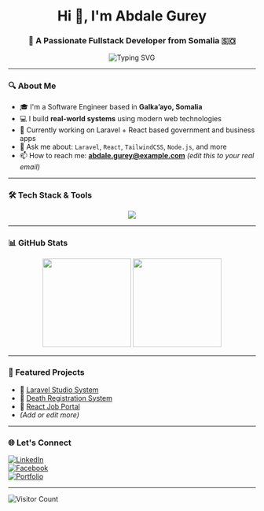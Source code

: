 <h1 align="center">Hi 👋, I'm Abdale Gurey</h1>
<h3 align="center">🚀 A Passionate Fullstack Developer from Somalia 🇸🇴</h3>

<p align="center">
  <img src="https://readme-typing-svg.demolab.com?font=Fira+Code&size=20&pause=1000&color=00BFFF&center=true&vCenter=true&width=500&lines=Fullstack+Developer;Laravel+%7C+React+%7C+TailwindCSS+Expert;Building+Real-world+Web+Apps;Welcome+to+my+GitHub+Profile!+" alt="Typing SVG" />
</p>

---

### 🔍 About Me

- 🎓 I'm a Software Engineer based in **Galka’ayo, Somalia**
- 💻 I build **real-world systems** using modern web technologies  
- 🔭 Currently working on Laravel + React based government and business apps  
- 💬 Ask me about: `Laravel`, `React`, `TailwindCSS`, `Node.js`, and more  
- 📫 How to reach me: **abdale.gurey@example.com** *(edit this to your real email)*

---

### 🛠️ Tech Stack & Tools

<p align="center">
  <img src="https://skillicons.dev/icons?i=html,css,php,laravel,js,react,tailwind,nodejs,mysql,git,github,vscode" />
</p>

---

### 📊 GitHub Stats

<p align="center">
  <img src="https://github-readme-stats.vercel.app/api?username=abdalegurey&show_icons=true&theme=tokyonight" height="180px" />
  <img src="https://github-readme-stats.vercel.app/api/top-langs/?username=abdalegurey&layout=compact&theme=tokyonight" height="180px"/>
</p>

---

### 📁 Featured Projects

- 🔹 [Laravel Studio System](https://github.com/abdalegurey/studio-system)
- 🔹 [Death Registration System](https://github.com/abdalegurey/death-registration)
- 🔹 [React Job Portal](https://github.com/abdalegurey/job-portal)
- *(Add or edit more)*

---

### 🌐 Let's Connect

[![LinkedIn](https://img.shields.io/badge/LinkedIn-0A66C2?logo=linkedin&logoColor=white&style=for-the-badge)](https://linkedin.com/in/abdalegurey)  
[![Facebook](https://img.shields.io/badge/Facebook-1877F2?logo=facebook&logoColor=white&style=for-the-badge)](https://facebook.com/abdalegurey)  
[![Portfolio](https://img.shields.io/badge/My%20Portfolio-000?style=for-the-badge&logo=vercel&logoColor=white)](https://your-portfolio-link.com)

---

![Visitor Count](https://komarev.com/ghpvc/?username=abdalegurey&color=blue)
